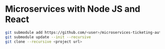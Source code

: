 # Microservices with Node JS and React

```sh
git submodule add https://github.com/<user>/microservices-ticketing-auth auth
git submodule update --init --recursive
git clone --recursive <project url>


```